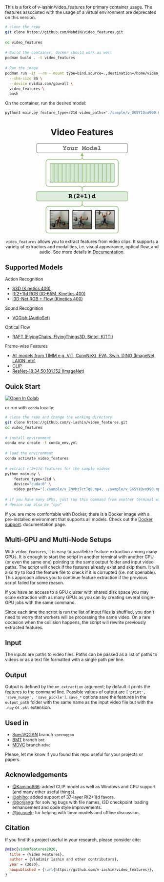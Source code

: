 This is a fork of v-iashin/video_features for primary container usage.
The features associated with the usage of a virtual environment are deprecated on this version.

```bash
# clone the repo
git clone https://github.com/MehdiN/video_features.git

cd video_features

# Build the container, docker should work as well
podman build . -t video_features

# Run the image
podman run -it --rm --mount type=bind,source=.,destination=/home/video_features \
  --shm-size 8G \
  --device nvidia.com/gpu=all \
  video_features \
  bash

```

On the container, run the desired model:

```bash
python3 main.py feature_type=r21d video_paths="./sample/v_GGSY1Qvo990.mp4" on_extraction="save_numpy"

```

<div align="center">

# Video Features

<img  src="https://github.com/v-iashin/v-iashin.github.io/raw/master/images/video_features/vid_feats.gif" width="300" />

`video_features` allows you to extract features from video clips.
It supports a variety of extractors and modalities,
i.e. visual appearance, optical flow, and audio.
See more details in [Documentation](https://v-iashin.github.io/video_features/).
</div>

## Supported Models

Action Recognition

- [S3D (Kinetics 400)](https://v-iashin.github.io/video_features/models/s3d)
- [R(2+1)d RGB (IG-65M, Kinetics 400)](https://v-iashin.github.io/video_features/models/r21d)
- [I3D-Net RGB + Flow (Kinetics 400)](https://v-iashin.github.io/video_features/models/i3d)

Sound Recognition

- [VGGish (AudioSet)](https://v-iashin.github.io/video_features/models/vggish)

Optical Flow

- [RAFT (FlyingChairs, FlyingThings3D, Sintel, KITTI)](https://v-iashin.github.io/video_features/models/raft)

Frame-wise Features

- [All models from TIMM e.g. ViT, ConvNeXt, EVA, Swin, DINO (ImageNet, LAION, etc)](https://v-iashin.github.io/video_features/models/timm)
- [CLIP](https://v-iashin.github.io/video_features/models/clip)
- [ResNet-18,34,50,101,152 (ImageNet)](https://v-iashin.github.io/video_features/models/resnet)


## Quick Start

[![Open In Colab](https://colab.research.google.com/assets/colab-badge.svg)](https://colab.research.google.com/drive/1csJgkVQ3E2qOyVlcOM-ACHGgPBBKwE2Y?usp=sharing)

or run with `conda` locally:
```bash
# clone the repo and change the working directory
git clone https://github.com/v-iashin/video_features.git
cd video_features

# install environment
conda env create -f conda_env.yml

# load the environment
conda activate video_features

# extract r(2+1)d features for the sample videos
python main.py \
    feature_type=r21d \
    device="cuda:0" \
    video_paths="[./sample/v_ZNVhz7ctTq0.mp4, ./sample/v_GGSY1Qvo990.mp4]"

# if you have many GPUs, just run this command from another terminal with another device
# device can also be "cpu"
```

If you are more comfortable with Docker, there is a
Docker image with a pre-installed environment that supports all models.
Check out the
[Docker support](https://v-iashin.github.io/video_features/meta/docker).
documentation page.


## Multi-GPU and Multi-Node Setups

With `video_features`, it is easy to parallelize feature extraction among many GPUs.
It is enough to start the script in another terminal with another GPU (or even the same one)
pointing to the same output folder and input video paths.
The script will check if the features already exist and skip them.
It will also try to load the feature file to check if it is corrupted (i.e. not openable).
This approach allows you to continue feature extraction if the previous script failed for some reason.

If you have an access to a GPU cluster with shared disk space you may scale
extraction with as many GPUs as you can by creating several single-GPU jobs with the same command.

Since each time the script is run the list of input files is shuffled, you don't need to worry that
workers will be processing the same video.
On a rare occasion when the collision happens, the script will rewrite previously extracted features.


## Input
The inputs are paths to video files.
Paths can be passed as a list of paths to videos or as a text file formatted with a single path per line.

## Output
Output is defined by the `on_extraction` argument; by default it prints the features to the command line.
Possible values of output are `['print', 'save_numpy', 'save_pickle']`. `save_*` options save the features in
the `output_path` folder with the same name as the input video file but with the `.npy` or `.pkl` extension.

## Used in

* [SpecVQGAN](https://arxiv.org/abs/2110.08791) branch `specvqgan`
* [BMT](https://arxiv.org/abs/2005.08271) branch `bmt`
* [MDVC](https://arxiv.org/abs/2003.07758) branch `mdvc`

Please, let me know if you found this repo useful for your projects or papers.


## Acknowledgements

- [@Kamino666](https://github.com/Kamino666): added CLIP model as well as Windows and CPU support (and many other useful things).
- [@ohjho](https://github.com/ohjho): added support of 37-layer R(2+1)d favors.
- [@borijang](https://github.com/borijang): for solving bugs with file names, I3D checkpoint loading enhancement and code style improvements.
- [@bjuncek](https://github.com/bjuncek): for helping with timm models and offline discussion.

## Citation

If you find this project useful in your research, please consider cite:

```bibtex
@misc{videofeatures2020,
  title = {Video Features},
  author = {Vladimir Iashin and other contributors},
  year = {2020},
  howpublished = {\url{https://github.com/v-iashin/video_features}},
}
```
